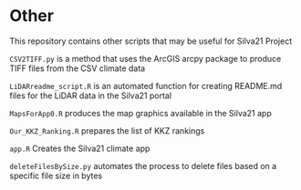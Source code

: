 # Other
This repository contains other scripts that may be useful for Silva21 Project

`CSV2TIFF.py` is a method that uses the ArcGIS arcpy package to produce TIFF files from the CSV climate data

`LiDARreadme_script.R` is an automated function for creating README.md files for the LiDAR data in the Silva21 portal

`MapsForApp0.R` produces the map graphics available in the Silva21 app

`Our_KKZ_Ranking.R` prepares the list of KKZ rankings

`app.R` Creates the Silva21 climate app

`deleteFilesBySize.py` automates the process to delete files based on a specific file size in bytes

